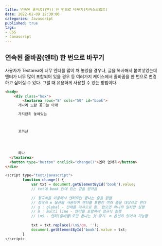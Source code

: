 ```yaml
---
title: 연속된 줄바꿈(엔터) 한 번으로 바꾸기(자바스크립트)   
date: 2022-02-09 12:39:00
categories: Javascript 
published: true 
tags:
- CSS  
- Javascript  
---
```


## 연속된 줄바꿈(엔터) 한 번으로 바꾸기  
사용자가 Textarea에 너무 엔터를 많이 쳐 놓았을 경우나, 글을 복사해서 붙여넣었는데 엔터가 너무 많이 포함되어 있을 경우 등 여러가지 케이스에서 줄바꿈을 한 번으로 변경하고 싶어질 수 있다. 그럴 때 유용하게 사용할 수 있는 방법이다. 
<br/>

```html  
<body>
	<div class="box">
		<textarea rows="8" cols="50" id="book">
      개나리 노란 꽃그늘 아래

      가지런히 놓여있는



      꼬까신




      하나 
  </textarea>
  <button type="button" onclick="change()">엔터 없애기</button>
</div> 
```  

```javascript 
<script type="text/javascript">
		function change() {
			var txt = document.getElementById('book').value;
			// txt에 book 안에 있는 값을 받아옴 
			
			// 정규식을 이용해서 엔터로만 끝나는 줄을 없앰
			// 정규식 m 옵션을 사용하여 엔터를 포함한 여러 줄을 대상으로 한다
			// g : global - 전체를 대사으로 함. 없으면 하나의 일치만 실행
			// m : multi line - 엔터를 포함하여 정규식 실행
			// \n$ - 엔터(줄바꿈)로만 끝나는 것 찾기. m 옵션이 있어서 가능함 
			
			txt = txt.replace(/\n$/gm, '');
			document.getElementById('book').value = txt; 
		}	
</script>
```


